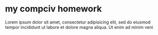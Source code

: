 # my compciv homework

Lorem ipsum dolor sit amet, consectetur adipisicing elit, sed do eiusmod
tempor incididunt ut labore et dolore magna aliqua. Ut enim ad minim veni
